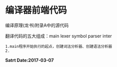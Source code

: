 # 编译器前端代码
编译原理(龙书)附录A中的源代码

翻译代码的五大组成：main lexer symbol parser inter

	1.main程序开始执行的起点，创建词法分析器、创建语法分析器
	2.



**Satrt Date:2017-03-07**
